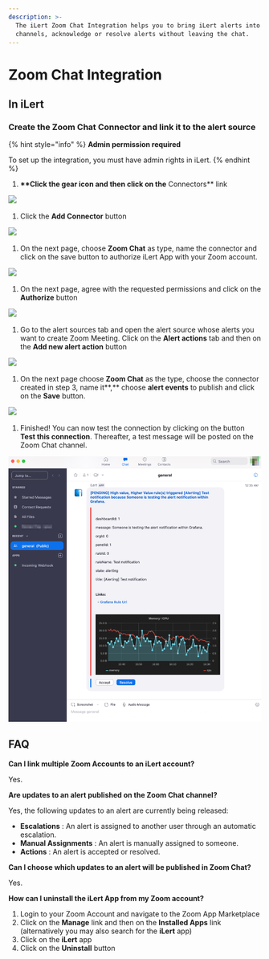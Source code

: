 ```yaml
---
description: >-
  The iLert Zoom Chat Integration helps you to bring iLert alerts into your Zoom
  channels, acknowledge or resolve alerts without leaving the chat.
---
```


# Zoom Chat Integration

## In iLert <a href="#in-ilert" id="in-ilert"></a>

### Create the Zoom Chat Connector and link it to the alert source

{% hint style="info" %}
**Admin permission required**

To set up the integration, you must have admin rights in iLert.
{% endhint %}

1. **\*\*Click the gear icon and then click on the** Connectors\*\* link

![](../../.gitbook/assets/Screenshot\_16\_03\_21\_\_15\_46.png)

1. Click the **Add Connector** button

![](../../.gitbook/assets/Screenshot\_16\_03\_21\_\_15\_48.png)

1. On the next page, choose **Zoom Chat** as type, name the connector and click on the save button to authorize iLert App with your Zoom account.

![](../../.gitbook/assets/Screenshot\_16\_03\_21\_\_16\_18.png)

1. On the next page, agree with the requested permissions and click on the **Authorize** button

![](../../.gitbook/assets/Screenshot\_16\_03\_21\_\_15\_53.png)

1. Go to the alert sources tab and open the alert source whose alerts you want to create Zoom Meeting. Click on the **Alert actions** tab and then on the **Add new alert action** button

![](../../.gitbook/assets/Screenshot\_16\_03\_21\_\_16\_04.png)

1. On the next page choose **Zoom Chat** as the type, choose the connector created in step 3, name it**,** choose **alert events** to publish and click on the **Save** button.

![](../../.gitbook/assets/Screenshot\_16\_03\_21\_\_16\_27.png)

1. Finished! You can now test the connection by clicking on the button **Test this connection**. Thereafter, a test message will be posted on the Zoom Chat channel.

![](<../../.gitbook/assets/Zoom (2).png>)

## FAQ <a href="#faq" id="faq"></a>

**Can I link multiple Zoom Accounts to an iLert account?**

Yes.

**Are updates to an alert published on the Zoom Chat channel?**

Yes, the following updates to an alert are currently being released:

* **Escalations** : An alert is assigned to another user through an automatic escalation.
* **Manual Assignments** : An alert is manually assigned to someone.
* **Actions** : An alert is accepted or resolved.

**Can I choose which updates to an alert will be published in Zoom Chat?**

Yes.

**How can I uninstall the iLert App from my Zoom account?**

1. Login to your Zoom Account and navigate to the Zoom App Marketplace
2. Click on the **Manage** link and then on the **Installed Apps** link (alternatively you may also search for the **iLert** app)
3. Click on the **iLert** app
4. Click on the **Uninstall** button
